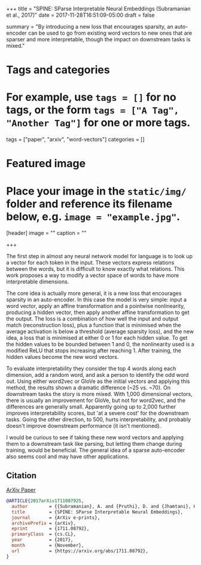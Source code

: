 +++
title = "SPINE: SParse Interpretable Neural Embeddings (Subramanian et al., 2017)"
date = 2017-11-28T16:51:09-05:00
draft = false

summary = "By introducing a new loss that encourages sparsity, an auto-encoder can be used to go from existing word vectors to new ones that are sparser and more interpretable, though the impact on downstream tasks is mixed."

# Tags and categories
# For example, use `tags = []` for no tags, or the form `tags = ["A Tag", "Another Tag"]` for one or more tags.
tags = ["paper", "arxiv", "word-vectors"]
categories = []

# Featured image
# Place your image in the `static/img/` folder and reference its filename below, e.g. `image = "example.jpg"`.
[header]
image = ""
caption = ""

+++

The first step in almost any neural network model for language is to look up a vector for each token in the input.
These vectors express relations between the words, but it is difficult to know exactly what relations.
This work proposes a way to modify a vector space of words to have more interpretable dimensions.

The core idea is actually more general, it is a new loss that encourages sparsity in an auto-encoder.
In this case the model is very simple: input a word vector, apply an affine transformation and a pointwise nonlinearity, producing a hidden vector, then apply another affine transformation to get the output.
The loss is a combination of how well the input and output match (reconstruction loss), plus a function that is minimised when the average activation is below a threshold (average sparsity loss), and the new idea, a loss that is minimised at either 0 or 1 for each hidden value.
To get the hidden values to be bounded between 1 and 0, the nonlinearity used is a modified ReLU that stops increasing after reaching 1.
After training, the hidden values become the new word vectors.

To evaluate interpretability they consider the top 4 words along each dimension, add a random word, and ask a person to identify the odd word out.
Using either word2vec or GloVe as the initial vectors and applying this method, the results shown a dramatic difference (~25 vs. ~70).
On downstream tasks the story is more mixed.
With 1,000 dimensional vectors, there is usually an improvement for GloVe, but not for word2vec, and the differences are generally small.
Apparently going up to 2,000 further improves interpretability scores, but 'at a severe cost' for the downstream tasks.
Going the other direction, to 500, hurts interpretability, and probably doesn't improve downstream performance (it isn't mentioned).

I would be curious to see if taking these new word vectors and applying them to a downstream task like parsing, but letting them change during training, would be beneficial.
The general idea of a sparse auto-encoder also seems cool and may have other applications.

## Citation

[ArXiv Paper](https://arxiv.org/abs/1711.08792)

```bibtex
@ARTICLE{2017arXiv171108792S,
  author        = {{Subramanian}, A. and {Pruthi}, D. and {Jhamtani}, H. and {Berg-Kirkpatrick}, T. and {Hovy}, E.},
  title         = {SPINE: SParse Interpretable Neural Embeddings},
  journal       = {ArXiv e-prints},
  archivePrefix = {arXiv},
  eprint        = {1711.08792},
  primaryClass  = {cs.CL},
  year          = {2017},
  month         = {November},
  url           = {https://arxiv.org/abs/1711.08792},
}
```
